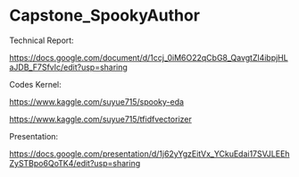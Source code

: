 # Capstone_SpookyAuthor

Technical Report:


https://docs.google.com/document/d/1ccj_0iM6O22qCbG8_QavgtZl4ibpjHLaJDB_F7SfvIc/edit?usp=sharing


Codes Kernel: 

https://www.kaggle.com/suyue715/spooky-eda

https://www.kaggle.com/suyue715/tfidfvectorizer


Presentation:

https://docs.google.com/presentation/d/1j62yYgzEitVx_YCkuEdai17SVJLEEhZySTBpo6QoTK4/edit?usp=sharing
